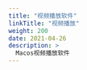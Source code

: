 ```yaml
---
title: "视频播放软件"
linkTitle: "视频播放"
weight: 200
date: 2021-04-26
description: >
  Macos视频播放软件
---
```






